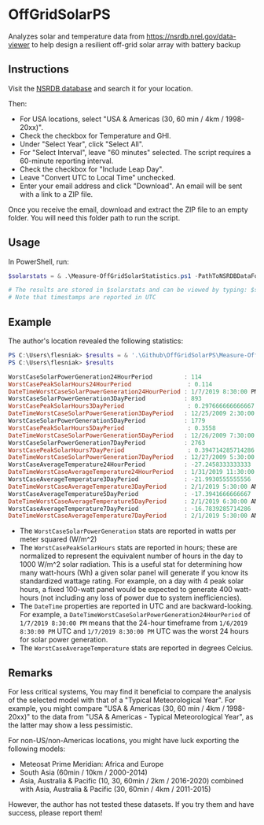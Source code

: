 # OffGridSolarPS

Analyzes solar and temperature data from <https://nsrdb.nrel.gov/data-viewer> to help design a resilient off-grid solar array with battery backup

## Instructions

Visit the [NSRDB database](https://nsrdb.nrel.gov/data-viewer) and search it for your location.

Then:

- For USA locations, select "USA & Americas (30, 60 min / 4km / 1998-20xx)".
- Check the checkbox for Temperature and GHI.
- Under "Select Year", click "Select All".
- For "Select Interval", leave "60 minutes" selected.
The script requires a 60-minute reporting interval.
- Check the checkbox for "Include Leap Day".
- Leave "Convert UTC to Local Time" unchecked.
- Enter your email address and click "Download".
An email will be sent with a link to a ZIP file.

Once you receive the email, download and extract the ZIP file to an empty folder. You will need this folder path to run the script.

## Usage

In PowerShell, run:

```powershell
$solarstats = & .\Measure-OffGridSolarStatistics.ps1 -PathToNSRDBDataFolder "C:\Users\JDoe\NSRDBData"

# The results are stored in $solarstats and can be viewed by typing: $solarstats
# Note that timestamps are reported in UTC
```

## Example

The author's location revealed the following statistics:

```powershell
PS C:\Users\flesniak> $results = & '.\Github\OffGridSolarPS\Measure-OffGridSolarStatistics.ps1' -PathToNSRDBDataFolder 'C:\Users\flesniak\Downloads\1deb49b30ae560262d64813009fa24a2'
PS C:\Users\flesniak> $results

WorstCaseSolarPowerGeneration24HourPeriod         : 114
WorstCasePeakSolarHours24HourPeriod                : 0.114
DateTimeWorstCaseSolarPowerGeneration24HourPeriod : 1/7/2019 8:30:00 PM
WorstCaseSolarPowerGeneration3DayPeriod           : 893
WorstCasePeakSolarHours3DayPeriod                  : 0.297666666666667
DateTimeWorstCaseSolarPowerGeneration3DayPeriod   : 12/25/2009 2:30:00 PM
WorstCaseSolarPowerGeneration5DayPeriod           : 1779
WorstCasePeakSolarHours5DayPeriod                  : 0.3558
DateTimeWorstCaseSolarPowerGeneration5DayPeriod   : 12/26/2009 7:30:00 PM
WorstCaseSolarPowerGeneration7DayPeriod           : 2763
WorstCasePeakSolarHours7DayPeriod                  : 0.394714285714286
DateTimeWorstCaseSolarPowerGeneration7DayPeriod   : 12/27/2009 5:30:00 PM
WorstCaseAverageTemperature24HourPeriod           : -27.2458333333333
DateTimeWorstCaseAverageTemperature24HourPeriod   : 1/31/2019 11:30:00 AM
WorstCaseAverageTemperature3DayPeriod             : -21.9930555555556
DateTimeWorstCaseAverageTemperature3DayPeriod     : 2/1/2019 5:30:00 AM
WorstCaseAverageTemperature5DayPeriod             : -17.3941666666667
DateTimeWorstCaseAverageTemperature5DayPeriod     : 2/1/2019 6:30:00 AM
WorstCaseAverageTemperature7DayPeriod             : -16.7839285714286
DateTimeWorstCaseAverageTemperature7DayPeriod     : 2/1/2019 5:30:00 AM
```

- The `WorstCaseSolarPowerGeneration` stats are reported in watts per meter squared (W/m^2)
- The `WorstCasePeakSolarHours` stats are reported in hours; these are normalized to represent the equivalent number of hours in the day to 1000 W/m^2 solar radiation.
This is a useful stat for determining how many watt-hours (Wh) a given solar panel will generate if you know its standardized wattage rating. For example, on a day with 4 peak solar hours, a fixed 100-watt panel would be expected to generate 400 watt-hours (not including any loss of power due to system inefficiencies).
- The `DateTime` properties are reported in UTC and are backward-looking.
For example, a `DateTimeWorstCaseSolarPowerGeneration24HourPeriod` of `1/7/2019 8:30:00 PM` means that the 24-hour timeframe from `1/6/2019 8:30:00 PM` UTC and `1/7/2019 8:30:00 PM` UTC was the worst 24 hours for solar power generation.
- The `WorstCaseAverageTemperature` stats are reported in degrees Celcius.

## Remarks

For less critical systems, You may find it beneficial to compare the analysis of the selected model with that of a "Typical Meteorological Year".
For example, you might compare "USA & Americas (30, 60 min / 4km / 1998-20xx)" to the data from "USA & Americas - Typical Meteorological Year", as the latter may show a less pessimistic.

For non-US/non-Americas locations, you might have luck exporting the following models:

- Meteosat Prime Meridian: Africa and Europe
- South Asia (60min / 10km / 2000-2014)
- Asia, Australia & Pacific (10, 30, 60min / 2km / 2016-2020) combined with Asia, Australia & Pacific (30, 60min / 4km / 2011-2015)

However, the author has not tested these datasets.
If you try them and have success, please report them!
